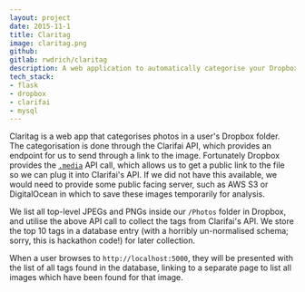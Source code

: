 ```yaml
---
layout: project
date: 2015-11-1
title: Claritag
image: claritag.png
github:
gitlab: rwdrich/claritag
description: A web application to automatically categorise your Dropbox photos for you.
tech_stack:
- flask
- dropbox
- clarifai
- mysql
---
```


Claritag is a web app that categorises photos in a user's Dropbox folder. The categorisation is done through the Clarifai API, which provides an endpoint for us to send through a link to the image. Fortunately Dropbox provides the [`.media`](https://www.dropbox.com/developers-v1/core/docs#media) API call, which allows us to get a public link to the file so we can plug it into Clarifai's API. If we did not have this available, we would need to provide some public facing server, such as AWS S3 or DigitalOcean in which to save these images temporarily for analysis.

We list all top-level JPEGs and PNGs inside our `/Photos` folder in Dropbox, and utilise the above API call to collect the tags from Clarifai's API. We store the top 10 tags in a database entry (with a horribly un-normalised schema; sorry, this is hackathon code!) for later collection.

When a user browses to `http://localhost:5000`, they will be presented with the list of all tags found in the database, linking to a separate page to list all images which have been found for that image.
